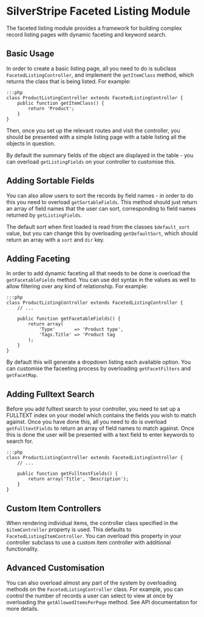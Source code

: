 # SilverStripe Faceted Listing Module

The faceted listing module provides a framework for building complex record
listing pages with dynamic faceting and keyword search.

## Basic Usage
In order to create a basic listing page, all you need to do is subclass
`FacetedListingController`, and implement the `getItemClass` method, which
returns the class that is being listed. For example:

    :::php
    class ProductListingController extends FacetedListingController {
        public function getItemClass() {
            return 'Product';
        }
    }

Then, once you set up the relevant routes and visit the controller, you should
be presented with a simple listing page with a table listing all the objects
in question.

By default the summary fields of the object are displayed in the table - you can
overload `getListingFields` on your controller to customise this.

## Adding Sortable Fields
You can also allow users to sort the records by field names - in order to do
this you need to overload `getSortableFields`. This method should just return
an array of field names that the user can sort, corresponding to field names
returned by `getListingFields`.

The default sort when first loaded is read from the classes `$default_sort` value,
but you can change this by overloading `getDefaultSort`, which should return an
array with a `sort` and `dir` key.

## Adding Faceting
In order to add dynamic faceting all that needs to be done is overload the
`getFacetableFields` method. You can use dot syntax in the values as well to
allow filtering over any kind of relationship. For example:

    :::php
    class ProductListingController extends FacetedListingController {
        // ...
        
        public function getFacetableFields() {
            return array(
                'Type'       => 'Product type',
                'Tags.Title' => 'Product tag
            );
        }
    }

By default this will generate a dropdown listing each available option. You can
customise the faceeting process by overloading `getFacetFilters` and `getFacetMap`.

## Adding Fulltext Search
Before you add fulltext search to your controller, you need to set up a FULLTEXT
index on your model which contains the fields you wish to match against. Once
you have done this, all you need to do is overload `getFulltextFields` to return
an array of field names to match against. Once this is done the user will be
presented with a text field to enter keywords to search for.

    :::php
    class ProductListingController extends FacetedListingController {
        // ...
        
        public function getFulltextFields() {
            return array('Title', 'Description');
        }
    }

## Custom Item Controllers
When rendering individual items, the controller class specified in the
`$itemController` property is used. This defaults to `FacetedListingItemController`.
You can overload this property in your controller subclass to use a custom item
controller with additional functionality.

## Advanced Customisation

You can also overload almost any part of the system by overloading methods
on the `FacetedListingController` class. For example, you can control the number
of records a user can select to view at once by overloading the 
`getAllowedItemsPerPage` method. See API documentation for more details.
